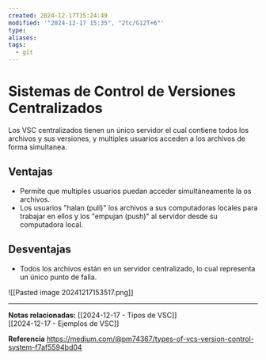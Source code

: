 ```yaml
---
created: 2024-12-17T15:24:49
modified: '"2024-12-17 15:35", "2tc/G12T+6"'
type: 
aliases: 
tags:
  - git
---
```

# Sistemas de Control de Versiones Centralizados

Los VSC centralizados tienen un único servidor el cual contiene todos los archivos y sus versiones, y multiples usuarios acceden a los archivos de forma simultanea.

## Ventajas
- Permite que multiples usuarios puedan acceder simultáneamente la os archivos.
- Los usuarios "halan (pull)" los archivos a sus computadoras locales  para trabajar en ellos y los "empujan (push)" al servidor desde su computadora local.
## Desventajas
- Todos los archivos están en un servidor centralizado, lo cual representa un único punto de falla.


![[Pasted image 20241217153517.png]]


--- 
 **Notas relacionadas:**
 [[2024-12-17 - Tipos de VSC]]  
 [[2024-12-17 - Ejemplos de VSC]]


**Referencia**
https://medium.com/@pm74367/types-of-vcs-version-control-system-f7af5594bd04
